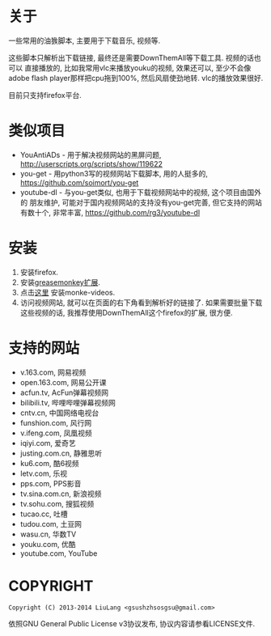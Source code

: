 关于
====
一些常用的油㺅脚本, 主要用于下载音乐, 视频等.

这些脚本只解析出下载链接, 最终还是需要DownThemAll等下载工具. 视频的话也可以
直接播放的, 比如我常用vlc来播放youku的视频, 效果还可以, 至少不会像adobe
flash player那样把cpu拖到100%, 然后风扇使劲地转. vlc的播放效果很好.

目前只支持firefox平台.


类似项目
========

* YouAntiADs - 用于解决视频网站的黑屏问题, http://userscripts.org/scripts/show/119622
* you-get - 用python3写的视频网站下载脚本, 用的人挺多的, https://github.com/soimort/you-get 
* youtube-dl - 与you-get类似, 也用于下载视频网站中的视频, 这个项目由国外的
朋友维护, 可能对于国内视频网站的支持没有you-get完善, 但它支持的网站有数十个,
非常丰富, https://github.com/rg3/youtube-dl 


安装
====
1. 安装firefox.
2. 安装[greasemonkey扩展](https://addons.mozilla.org/en-US/firefox/addon/greasemonkey/).
3. 点击[这里](https://raw.githubusercontent.com/LiuLang/monkey-videos/master/monkey-videos.user.js) 安装monke-videos.
4. 访问视频网站, 就可以在页面的右下角看到解析好的链接了. 如果需要批量下载
这些视频的话, 我推荐使用DownThemAll这个firefox的扩展, 很方便.


支持的网站
=========

* v.163.com, 网易视频
* open.163.com, 网易公开课
* acfun.tv, AcFun弹幕视频网
* bilibili.tv, 哔哩哔哩弹幕视频网
* cntv.cn, 中国网络电视台
* funshion.com, 风行网
* v.ifeng.com, 凤凰视频
* iqiyi.com, 爱奇艺
* justing.com.cn, 静雅思听
* ku6.com, 酷6视频
* letv.com, 乐视
* pps.com, PPS影音
* tv.sina.com.cn, 新浪视频
* tv.sohu.com, 搜狐视频
* tucao.cc, 吐槽
* tudou.com, 土豆网
* wasu.cn, 华数TV
* youku.com, 优酷
* youtube.com, YouTube


COPYRIGHT
=========
`Copyright (C) 2013-2014 LiuLang <gsushzhsosgsu@gmail.com>`

依照GNU General Public License v3协议发布, 协议内容请参看LICENSE文件.

